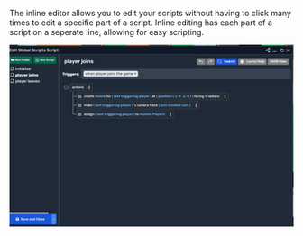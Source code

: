 The inline editor allows you to edit your scripts without having to click many times to edit a specific part of a script. Inline editing has each part of a script on a seperate line, allowing for easy scripting.

![Inline Editor](/img/inlineeditor.gif)
